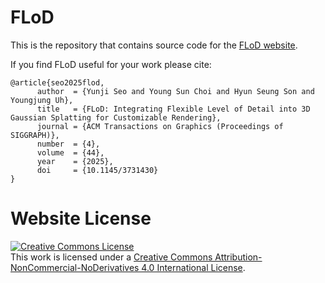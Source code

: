 # FLoD

This is the repository that contains source code for the [FLoD website]([https://](https://3dgs-flod.github.io/flod/)).

If you find FLoD useful for your work please cite:
```
@article{seo2025flod,
      author  = {Yunji Seo and Young Sun Choi and Hyun Seung Son and Youngjung Uh},
      title   = {FLoD: Integrating Flexible Level of Detail into 3D Gaussian Splatting for Customizable Rendering},
      journal = {ACM Transactions on Graphics (Proceedings of SIGGRAPH)},
      number  = {4},
      volume  = {44},
      year    = {2025},
      doi     = {10.1145/3731430}
}
```

# Website License
<a rel="license" href="https://creativecommons.org/licenses/by-nc-nd/4.0/"><img alt="Creative Commons License" style="border-width:0" src="https://licensebuttons.net/l/by-nc-nd/4.0/88x31.png" /></a><br />This work is licensed under a <a rel="license" href="[https://creativecommons.org/licenses/by-nc-nd/4.0/](https://creativecommons.org/licenses/by-nc-nd/4.0/)">Creative Commons Attribution-NonCommercial-NoDerivatives 4.0 International License</a>.
